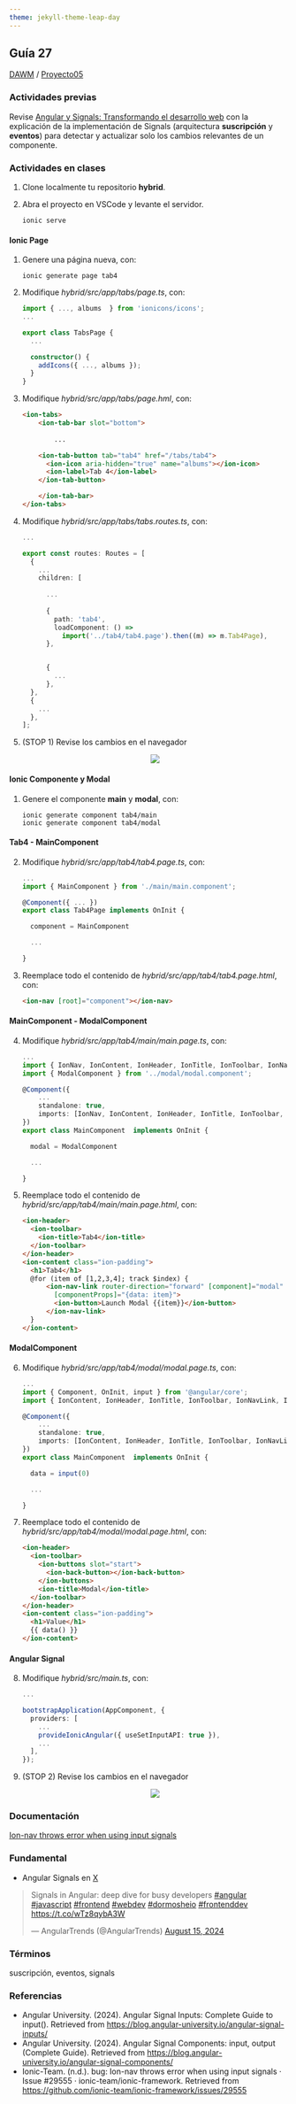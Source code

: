 ```yaml
---
theme: jekyll-theme-leap-day
---
```


## Guía 27

[DAWM](/DAWM/) / [Proyecto05](/DAWM/proyectos/2024/proyecto05)

### Actividades previas

Revise [Angular y Signals: Transformando el desarrollo web](https://www.viewnext.com/angular-y-signals-transformando-el-desarrollo-web/) con la explicación de la implementación de Signals (arquitectura **suscripción** y **eventos**) para detectar y actualizar solo los cambios relevantes de un componente. 

### Actividades en clases

1. Clone localmente tu repositorio **hybrid**.
2. Abra el proyecto en VSCode y levante el servidor.
	
	```command
	ionic serve
	```

#### Ionic Page

1. Genere una página nueva, con:

	```command
	ionic generate page tab4
	```

2. Modifique _hybrid/src/app/tabs/page.ts_, con:

	```typescript
	import { ..., albums  } from 'ionicons/icons';
	...

	export class TabsPage {
	  ...

	  constructor() {
	    addIcons({ ..., albums });
	  }
	}
	```

2. Modifique _hybrid/src/app/tabs/page.hml_, con:

	```html
	<ion-tabs>
		<ion-tab-bar slot="bottom">
			
			...

		<ion-tab-button tab="tab4" href="/tabs/tab4">
	      <ion-icon aria-hidden="true" name="albums"></ion-icon>
	      <ion-label>Tab 4</ion-label>
	    </ion-tab-button>

	  	</ion-tab-bar>
	</ion-tabs>
	```

3. Modifique _hybrid/src/app/tabs/tabs.routes.ts_, con:

	```typescript
	...

	export const routes: Routes = [
	  {
	    ...
	    children: [
	      
	      ...
	      
	      {
	        path: 'tab4',
	        loadComponent: () =>
	          import('../tab4/tab4.page').then((m) => m.Tab4Page),
	      },


	      {
        	...
      	  },
      },
  	  {
  	  	...
	  },
	];
	```

4. (STOP 1) Revise los cambios en el navegador

    <div align="center">
      <img src="imagenes/ionic_tab4.jpg">
    </div>


#### Ionic Componente y Modal

1. Genere el componente **main** y **modal**, con:

	```command
	ionic generate component tab4/main 
	ionic generate component tab4/modal
	```

#### Tab4 - MainComponent

2. Modifique _hybrid/src/app/tab4/tab4.page.ts_, con:

	```typescript
	...
	import { MainComponent } from './main/main.component';
	
	@Component({ ... })
	export class Tab4Page implements OnInit {

	  component = MainComponent

	  ...
	
	}
	```

3. Reemplace todo el contenido de _hybrid/src/app/tab4/tab4.page.html_, con:

	```html
	<ion-nav [root]="component"></ion-nav>
	```

#### MainComponent - ModalComponent

4. Modifique _hybrid/src/app/tab4/main/main.page.ts_, con:

	```typescript
	...
	import { IonNav, IonContent, IonHeader, IonTitle, IonToolbar, IonNavLink, IonButton, IonButtons, IonBackButton } from '@ionic/angular/standalone';
	import { ModalComponent } from '../modal/modal.component';
	
	@Component({
		...
		standalone: true,
  		imports: [IonNav, IonContent, IonHeader, IonTitle, IonToolbar, IonNavLink, IonButton, IonButtons, IonBackButton]
	})
	export class MainComponent  implements OnInit {

	  modal = ModalComponent

	  ...
	
	}
	```

5. Reemplace todo el contenido de _hybrid/src/app/tab4/main/main.page.html_, con:

	```html
	<ion-header>
	  <ion-toolbar>
	    <ion-title>Tab4</ion-title>
	  </ion-toolbar>
	</ion-header>
	<ion-content class="ion-padding">
	  <h1>Tab4</h1>
	  @for (item of [1,2,3,4]; track $index) {
		  <ion-nav-link router-direction="forward" [component]="modal"
		    [componentProps]="{data: item}">
		    <ion-button>Launch Modal {{item}}</ion-button>
		  </ion-nav-link>
	  }
	</ion-content>
	```

#### ModalComponent

6. Modifique _hybrid/src/app/tab4/modal/modal.page.ts_, con:

	```typescript
	...
	import { Component, OnInit, input } from '@angular/core';
	import { IonContent, IonHeader, IonTitle, IonToolbar, IonNavLink, IonButton, IonButtons, IonBackButton } from '@ionic/angular/standalone';
	
	@Component({
		...
		standalone: true,
 		imports: [IonContent, IonHeader, IonTitle, IonToolbar, IonNavLink, IonButton, IonButtons, IonBackButton],
	})
	export class MainComponent  implements OnInit {

	  data = input(0)

	  ...
	
	}
	```

7. Reemplace todo el contenido de _hybrid/src/app/tab4/modal/modal.page.html_, con:

	```html
	<ion-header>
	  <ion-toolbar>
	    <ion-buttons slot="start">
	      <ion-back-button></ion-back-button>
	    </ion-buttons>
	    <ion-title>Modal</ion-title>
	  </ion-toolbar>
	</ion-header>
	<ion-content class="ion-padding">
	  <h1>Value</h1>
	  {{ data() }}
	</ion-content>
	```

#### Angular Signal

8. Modifique _hybrid/src/main.ts_, con:

	```typescript
	...

	bootstrapApplication(AppComponent, {
	  providers: [
	    ...
	    provideIonicAngular({ useSetInputAPI: true }),
	    ...
	  ],
	});
	```

9. (STOP 2) Revise los cambios en el navegador

    <div align="center">
      <img src="imagenes/ionic_modal.jpg">
    </div>
    
### Documentación

[Ion-nav throws error when using input signals](https://github.com/ionic-team/ionic-framework/issues/29555)

### Fundamental

* Angular Signals en [X](https://x.com/AngularTrends/status/1824058459781836802)

<blockquote class="twitter-tweet"><p lang="en" dir="ltr">Signals in Angular: deep dive for busy developers <a href="https://twitter.com/hashtag/angular?src=hash&amp;ref_src=twsrc%5Etfw">#angular</a> <a href="https://twitter.com/hashtag/javascript?src=hash&amp;ref_src=twsrc%5Etfw">#javascript</a> <a href="https://twitter.com/hashtag/frontend?src=hash&amp;ref_src=twsrc%5Etfw">#frontend</a> <a href="https://twitter.com/hashtag/webdev?src=hash&amp;ref_src=twsrc%5Etfw">#webdev</a> <a href="https://twitter.com/hashtag/dormosheio?src=hash&amp;ref_src=twsrc%5Etfw">#dormosheio</a> <a href="https://twitter.com/hashtag/frontenddev?src=hash&amp;ref_src=twsrc%5Etfw">#frontenddev</a> <a href="https://t.co/wTz8qybA3W">https://t.co/wTz8qybA3W</a></p>&mdash; AngularTrends (@AngularTrends) <a href="https://twitter.com/AngularTrends/status/1824058459781836802?ref_src=twsrc%5Etfw">August 15, 2024</a></blockquote> <script async src="https://platform.twitter.com/widgets.js" charset="utf-8"></script>

### Términos

suscripción, eventos, signals

### Referencias

* Angular University. (2024). Angular Signal Inputs: Complete Guide to input(). Retrieved from https://blog.angular-university.io/angular-signal-inputs/
* Angular University. (2024). Angular Signal Components: input, output (Complete Guide). Retrieved from https://blog.angular-university.io/angular-signal-components/
* Ionic-Team. (n.d.). bug: Ion-nav throws error when using input signals · Issue #29555 · ionic-team/ionic-framework. Retrieved from https://github.com/ionic-team/ionic-framework/issues/29555